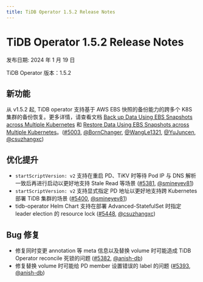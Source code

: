 ```yaml
---
title: TiDB Operator 1.5.2 Release Notes
---
```


# TiDB Operator 1.5.2 Release Notes

发布日期: 2024 年 1 月 19 日

TiDB Operator 版本：1.5.2

## 新功能

从 v1.5.2 起, TiDB operator 支持基于 AWS EBS 快照的备份能力的跨多个 K8S 集群的备份恢复。更多详情，请查看文档 [Back up Data Using EBS Snapshots across Multiple Kubernetes](https://docs.pingcap.com/tidb-in-kubernetes/stable/backup-by-ebs-snapshot-across-multiple-kubernetes) 和 [Restore Data Using EBS Snapshots across Multiple Kubernetes](https://docs.pingcap.com/tidb-in-kubernetes/stable/restore-from-ebs-snapshot-across-multiple-kubernetes)。([#5003](https://github.com/pingcap/tidb-operator/pull/5003), [@BornChanger](https://github.com/BornChanger), [@WangLe1321](https://github.com/WangLe1321), [@YuJuncen](https://github.com/YuJuncen), [@csuzhangxc](https://github.com/csuzhangxc))

## 优化提升

- `startScriptVersion: v2` 支持在重启 PD、TiKV 时等待 Pod IP 与 DNS 解析一致后再进行启动以更好地支持 Stale Read 等场景 ([#5381](https://github.com/pingcap/tidb-operator/pull/5381), [@smineyev81](https://github.com/smineyev81))
- `startScriptVersion: v2` 支持显式指定 PD 地址以更好地支持跨 Kubernetes 部署 TiDB 集群的场景 ([#5400](https://github.com/pingcap/tidb-operator/pull/5400), [@smineyev81](https://github.com/smineyev81))
- tidb-operator Helm Chart 支持在部署 Advanced-StatefulSet 时指定 leader election 的 resource lock ([#5448](https://github.com/pingcap/tidb-operator/pull/5448), [@csuzhangxc](https://github.com/csuzhangxc))

## Bug 修复

- 修复同时变更 annotation 等 meta 信息以及替换 volume 时可能造成 TiDB Operator reconcile 死锁的问题 ([#5382](https://github.com/pingcap/tidb-operator/pull/5382), [@anish-db](https://github.com/anish-db))
- 修复替换 volume 时可能给 PD member 设置错误的 label 的问题 ([#5393](https://github.com/pingcap/tidb-operator/pull/5393), [@anish-db](https://github.com/anish-db))
